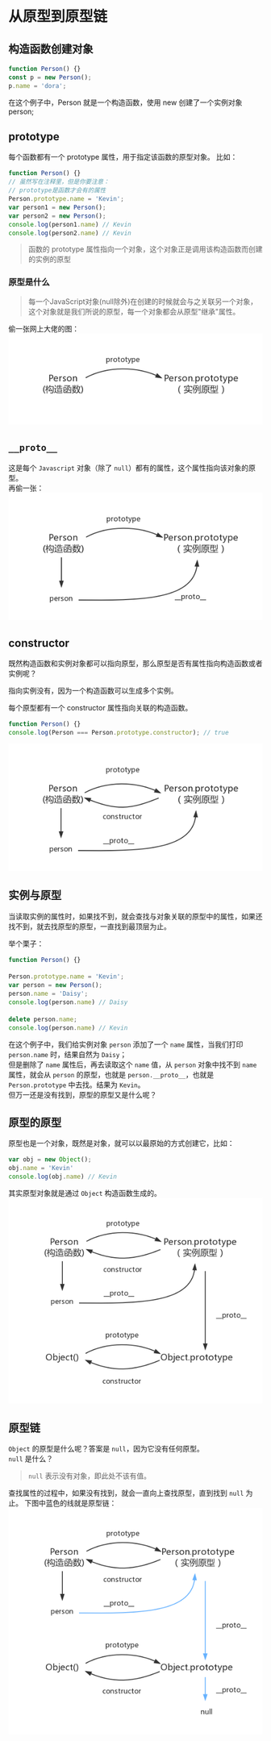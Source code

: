 # 从原型到原型链

## 构造函数创建对象

```js
function Person() {}
const p = new Person();
p.name = 'dora';
```
在这个例子中，Person 就是一个构造函数，使用 new 创建了一个实例对象 person;

## prototype
每个函数都有一个 prototype 属性，用于指定该函数的原型对象。
比如：

```js
function Person() {}
// 虽然写在注释里，但是你要注意：
// prototype是函数才会有的属性
Person.prototype.name = 'Kevin';
var person1 = new Person();
var person2 = new Person();
console.log(person1.name) // Kevin
console.log(person2.name) // Kevin
```

>函数的 prototype 属性指向一个对象，这个对象正是调用该构造函数而创建的实例的原型

### 原型是什么
>每一个JavaScript对象(null除外)在创建的时候就会与之关联另一个对象，这个对象就是我们所说的原型，每一个对象都会从原型"继承"属性。<br>

偷一张网上大佬的图：
![prototype](./images/prototype.png)

## `__proto__`
这是每个 `Javascript` 对象（除了 `null`）都有的属性，这个属性指向该对象的原型。<br>
再偷一张：
![proto](./images/proto.png)

## constructor
既然构造函数和实例对象都可以指向原型，那么原型是否有属性指向构造函数或者实例呢？<br>

指向实例没有，因为一个构造函数可以生成多个实例。<br>

每个原型都有一个 constructor 属性指向关联的构造函数。

```js
function Person() {}
console.log(Person === Person.prototype.constructor); // true
```

![constructor](./images/constructor.png)

## 实例与原型
当读取实例的属性时，如果找不到，就会查找与对象关联的原型中的属性，如果还找不到，就去找原型的原型，一直找到最顶层为止。<br>

举个栗子：

```js
function Person() {}

Person.prototype.name = 'Kevin';
var person = new Person();
person.name = 'Daisy';
console.log(person.name) // Daisy

delete person.name;
console.log(person.name) // Kevin
```

在这个例子中，我们给实例对象 `person` 添加了一个 `name` 属性，当我们打印 `person.name` 时，结果自然为 `Daisy`；<br>
但是删除了 `name` 属性后，再去读取这个 `name` 值，从 `person` 对象中找不到 `name` 属性，就会从 `person` 的原型，也就是 `person.__proto__`，也就是 `Person.prototype` 中去找。结果为 `Kevin`。<br>
但万一还是没有找到，原型的原型又是什么呢？

## 原型的原型
原型也是一个对象，既然是对象，就可以以最原始的方式创建它，比如：

```js
var obj = new Object();
obj.name = 'Kevin'
console.log(obj.name) // Kevin
```
其实原型对象就是通过 `Object` 构造函数生成的。
![prototype](./images/prototype2.png)

## 原型链
`Object` 的原型是什么呢？答案是 `null`，因为它没有任何原型。<br>
`null` 是什么？
>`null` 表示没有对象，即此处不该有值。

查找属性的过程中，如果没有找到，就会一直向上查找原型，直到找到 `null` 为止。
下图中蓝色的线就是原型链：
![prototype_chain](./images/prototype-chain.png)

